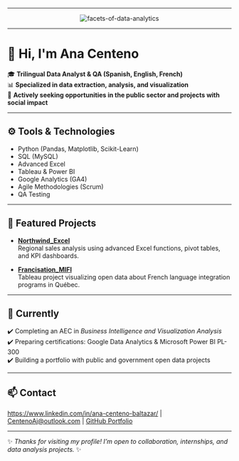 


<div align="center">
  <hr>
  
 ![facets-of-data-analytics](https://github.com/user-attachments/assets/16c9cc1e-ede3-4cba-b3ef-7861ca5fa8fb)
  <hr>

</div>


# 👋 Hi, I'm Ana Centeno

🎓 **Trilingual Data Analyst & QA (Spanish, English, French)**  
📊 **Specialized in data extraction, analysis, and visualization**  
💼 **Actively seeking opportunities in the public sector and projects with social impact**

---

## ⚙️ **Tools & Technologies**
- Python (Pandas, Matplotlib, Scikit-Learn)
- SQL (MySQL)
- Advanced Excel
- Tableau & Power BI
- Google Analytics (GA4)
- Agile Methodologies (Scrum)
- QA Testing 

---

## 📌 **Featured Projects**
- **[Northwind_Excel](https://github.com/acenteno320/Northwind_Excel)**  
  Regional sales analysis using advanced Excel functions, pivot tables, and KPI dashboards.

- **[Francisation_MIFI](https://github.com/acenteno320/Francisation_MIFI)**  
  Tableau project visualizing open data about French language integration programs in Québec.

---

## 🎯 **Currently**
✔️ Completing an AEC in *Business Intelligence and Visualization Analysis*  
✔️ Preparing certifications: Google Data Analytics & Microsoft Power BI PL-300  
✔️ Building a portfolio with public and government open data projects

---

## 📫 **Contact**
https://www.linkedin.com/in/ana-centeno-baltazar/ | CentenoAj@outlook.com | [GitHub Portfolio](https://github.com/acenteno320)

---

✨ *Thanks for visiting my profile! I’m open to collaboration, internships, and data analysis projects.* ✨

